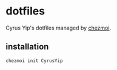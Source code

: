 # dotfiles

Cyrus Yip's dotfiles managed by [chezmoi](https://github.com/twpayne/chezmoi).

## installation

```
chezmoi init CyrusYip
```

